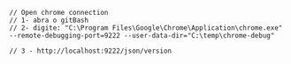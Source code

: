 	// Open chrome connection
	// 1- abra o gitBash
	// 2- digite: "C:\Program Files\Google\Chrome\Application\chrome.exe" --remote-debugging-port=9222 --user-data-dir="C:\temp\chrome-debug"

	// 3 - http://localhost:9222/json/version

